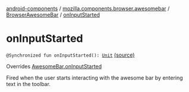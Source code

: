 [android-components](../../index.md) / [mozilla.components.browser.awesomebar](../index.md) / [BrowserAwesomeBar](index.md) / [onInputStarted](./on-input-started.md)

# onInputStarted

`@Synchronized fun onInputStarted(): `[`Unit`](https://kotlinlang.org/api/latest/jvm/stdlib/kotlin/-unit/index.html) [(source)](https://github.com/mozilla-mobile/android-components/blob/master/components/browser/awesomebar/src/main/java/mozilla/components/browser/awesomebar/BrowserAwesomeBar.kt#L140)

Overrides [AwesomeBar.onInputStarted](../../mozilla.components.concept.awesomebar/-awesome-bar/on-input-started.md)

Fired when the user starts interacting with the awesome bar by entering text in the toolbar.

